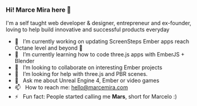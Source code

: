 ### Hi! Marce Mira here 👋

I'm a self taught web developer & designer, entrepreneur and ex-founder, loving to help build innovative and successful products everyday

- 🔭 &nbsp; I’m currently working on updating ScreenSteps Ember apps reach Octane level and beyond :rocket:
- 🌱 &nbsp; I’m currently learning how to code three.js apps with EmberJS + Blender
- 👯 &nbsp; I’m looking to collaborate on interesting Ember projects
- 🤔 &nbsp; I’m looking for help with three.js and PBR scenes.
- 💬 &nbsp; Ask me about Unreal Engine 4, Ember or video games
- 📫 &nbsp; How to reach me: hello@marcemira.com
- ⚡ &nbsp; Fun fact: People started calling me **Mars**, short for Marcelo :)

